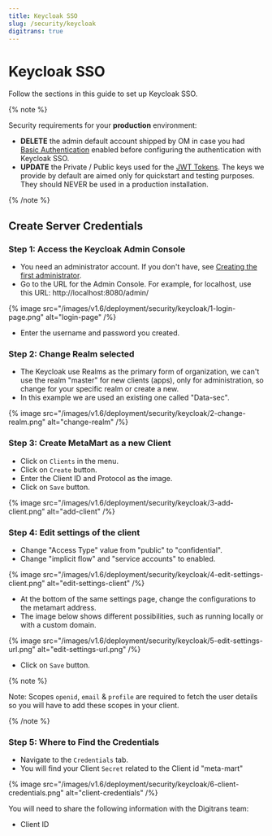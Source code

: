 ```yaml
---
title: Keycloak SSO
slug: /security/keycloak
digitrans: true
---
```


# Keycloak SSO

Follow the sections in this guide to set up Keycloak SSO.

{% note %}

Security requirements for your **production** environment:
- **DELETE** the admin default account shipped by OM in case you had [Basic Authentication](/deployment/security/basic-auth)
  enabled before configuring the authentication with Keycloak SSO.
- **UPDATE** the Private / Public keys used for the [JWT Tokens](/deployment/security/enable-jwt-tokens). The keys we provide
  by default are aimed only for quickstart and testing purposes. They should NEVER be used in a production installation.

{% /note %}

## Create Server Credentials

### Step 1: Access the Keycloak Admin Console

- You need an administrator account. If you don't have, see [Creating the first administrator](https://www.keycloak.org/docs/latest/server_admin/#creating-first-admin_server_administration_guide).
- Go to the URL for the Admin Console. For example, for localhost, use this URL: http://localhost:8080/admin/

{% image src="/images/v1.6/deployment/security/keycloak/1-login-page.png" alt="login-page" /%}

- Enter the username and password you created.

### Step 2: Change Realm selected
- The Keycloak use Realms as the primary form of organization, we can't use the realm "master" for new clients (apps), only for administration, so change for your specific realm or create a new.
- In this example we are used an existing one called "Data-sec".

{% image src="/images/v1.6/deployment/security/keycloak/2-change-realm.png" alt="change-realm" /%}

### Step 3: Create MetaMart as a new Client
- Click on `Clients` in the menu.
- Click on `Create` button.
- Enter the Client ID and Protocol as the image.
- Click on `Save` button.

{% image src="/images/v1.6/deployment/security/keycloak/3-add-client.png" alt="add-client" /%}

### Step 4: Edit settings of the client
- Change "Access Type" value from "public" to "confidential".
- Change "implicit flow" and "service accounts" to enabled.

{% image src="/images/v1.6/deployment/security/keycloak/4-edit-settings-client.png" alt="edit-settings-client" /%}

- At the bottom of the same settings page, change the configurations to the metamart address.
- The image below shows different possibilities, such as running locally or with a custom domain.

{% image src="/images/v1.6/deployment/security/keycloak/5-edit-settings-url.png" alt="edit-settings-url.png" /%}

- Click on `Save` button.

{% note %}

Note: Scopes `openid`, `email` & `profile` are required to fetch the user details so you will have to add these scopes in your client.

{% /note %}

### Step 5: Where to Find the Credentials

- Navigate to the `Credentials` tab.
- You will find your Client `Secret` related to the Client id "meta-mart"

{% image src="/images/v1.6/deployment/security/keycloak/6-client-credentials.png" alt="client-credentials" /%}

You will need to share the following information with the Digitrans team:
- Client ID
